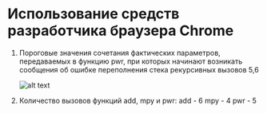 # Использование средств разработчика браузера Chrome

1. Пороговые значения сочетания фактических параметров, передаваемых в функцию pwr, при которых начинают возникать сообщения об ошибке переполнения стека рекурсивных вызовов 
5,6
   
   ![alt text](https://kodaktor.ru/r1.png)

2. Количество вызовов функций add, mpy и pwr:
add - 6
mpy - 4
pwr - 5
